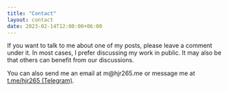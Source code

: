 ```yaml
---
title: "Contact"
layout: contact
date: 2023-02-14T12:00:00+06:00
---
```


If you want to talk to me about one of my posts, please leave a comment under it. In most cases, I prefer discussing my work in public. It may also be that others can benefit from our discussions.

You can also send me an email at <a class="email">&#109;&#64;&#104;&#106;&#114;&#50;&#54;&#53;&#46;&#109;&#101;</a> or message me at <a href="https://t.me/hjr265">t.me/hjr265 (Telegram)</a>.
